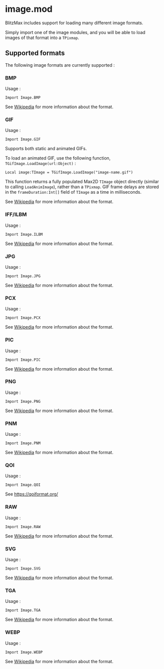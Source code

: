 # image.mod

BlitzMax includes support for loading many different image formats.

Simply import one of the image modules, and you will be able to load images of that format into a `TPixmap`.

## Supported formats

The following image formats are currently supported : 

### BMP

Usage :
```blitzmax
Import Image.BMP
```

See [Wikipedia](https://en.wikipedia.org/wiki/BMP_file_format) for more information about the format.

### GIF

Usage :
```blitzmax
Import Image.GIF
```

Supports both static and animated GIFs.

To load an animated GIF, use the following function, `TGifImage.LoadImage(url:Object)` :
```blitzmax
Local image:TImage = TGifImage.LoadImage("image-name.gif")
```
This function returns a fully populated Max2D `TImage` object directly (similar to calling `LoadAnimImage`), rather than a `TPixmap`.
GIF frame delays are stored in the `frameDuration:Int[]` field of `TImage` as a time in milliseconds.

See [Wikipedia](https://en.wikipedia.org/wiki/GIF) for more information about the format.

### IFF/ILBM

Usage :
```blitzmax
Import Image.ILBM
```

See [Wikipedia](https://en.wikipedia.org/wiki/ILBM) for more information about the format.

### JPG

Usage :
```blitzmax
Import Image.JPG
```

See [Wikipedia](https://en.wikipedia.org/wiki/JPEG) for more information about the format.

### PCX

Usage :
```blitzmax
Import Image.PCX
```

See [Wikipedia](https://en.wikipedia.org/wiki/PCX) for more information about the format.

### PIC

Usage :
```blitzmax
Import Image.PIC
```

See [Wikipedia](https://en.wikipedia.org/wiki/PICtor_PIC_image_format) for more information about the format.

### PNG

Usage :
```blitzmax
Import Image.PNG
```

See [Wikipedia](https://en.wikipedia.org/wiki/Portable_Network_Graphics) for more information about the format.

### PNM

Usage :
```blitzmax
Import Image.PNM
```

See [Wikipedia](https://en.wikipedia.org/wiki/Netpbm#File_formats) for more information about the format.

### QOI

Usage :
```blitzmax
Import Image.QOI
```

See https://qoiformat.org/

### RAW

Usage :
```blitzmax
Import Image.RAW
```

See [Wikipedia](https://en.wikipedia.org/wiki/Raw_image_format) for more information about the format.

### SVG

Usage :
```blitzmax
Import Image.SVG
```

See [Wikipedia](https://en.wikipedia.org/wiki/Scalable_Vector_Graphics) for more information about the format.

### TGA

Usage :
```blitzmax
Import Image.TGA
```

See [Wikipedia](https://en.wikipedia.org/wiki/Truevision_TGA) for more information about the format.

### WEBP

Usage :
```blitzmax
Import Image.WEBP
```

See [Wikipedia](https://en.wikipedia.org/wiki/WebP) for more information about the format.

